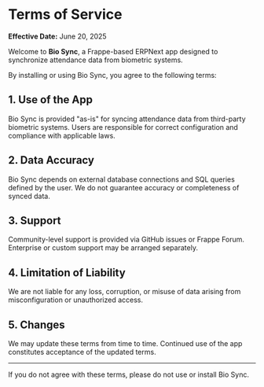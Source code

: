 # Terms of Service

**Effective Date:** June 20, 2025

Welcome to **Bio Sync**, a Frappe-based ERPNext app designed to synchronize attendance data from biometric systems.

By installing or using Bio Sync, you agree to the following terms:

## 1. Use of the App
Bio Sync is provided "as-is" for syncing attendance data from third-party biometric systems. Users are responsible for correct configuration and compliance with applicable laws.

## 2. Data Accuracy
Bio Sync depends on external database connections and SQL queries defined by the user. We do not guarantee accuracy or completeness of synced data.

## 3. Support
Community-level support is provided via GitHub issues or Frappe Forum. Enterprise or custom support may be arranged separately.

## 4. Limitation of Liability
We are not liable for any loss, corruption, or misuse of data arising from misconfiguration or unauthorized access.

## 5. Changes
We may update these terms from time to time. Continued use of the app constitutes acceptance of the updated terms.

---

If you do not agree with these terms, please do not use or install Bio Sync.
